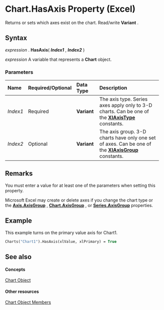 
# Chart.HasAxis Property (Excel)

Returns or sets which axes exist on the chart. Read/write  **Variant** .


## Syntax

 _expression_ . **HasAxis**( **_Index1_** , **_Index2_** )

 _expression_ A variable that represents a **Chart** object.


### Parameters



|**Name**|**Required/Optional**|**Data Type**|**Description**|
|:-----|:-----|:-----|:-----|
| _Index1_|Required| **Variant**|The axis type. Series axes apply only to 3-D charts. Can be one of the  **[XlAxisType](4c8654a8-2268-3c1d-ea24-6c79153a69ec.md)** constants.|
| _Index2_|Optional| **Variant**|The axis group. 3-D charts have only one set of axes. Can be one of the  **[XlAxisGroup](30e0b817-547f-70f8-6e27-4a14031d1d79.md)** constants.|

## Remarks

You must enter a value for at least one of the parameters when setting this property.

Microsoft Excel may create or delete axes if you change the chart type or the  **[Axis.AxisGroup](daf04d13-4bb3-1282-55ee-dacf3ab76020.md)** , **[Chart.AxisGroup](2fa4488c-6a50-9aac-affe-a6f2b8afa62e.md)** , or **[Series.AxisGroup](0d5c9331-667a-e3d2-ff33-3ff353bd4c8d.md)** properties.


## Example

This example turns on the primary value axis for Chart1.


```vb
Charts("Chart1").HasAxis(xlValue, xlPrimary) = True
```


## See also


#### Concepts


[Chart Object](179c32ce-49bd-6f36-ea12-89fb5443f3ea.md)
#### Other resources


[Chart Object Members](a3f8ac44-02d6-6f3f-b5e0-23f4bd5d6baf.md)
